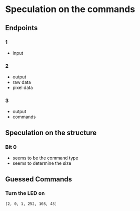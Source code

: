 # Speculation on the commands

## Endpoints

### 1

* input

### 2

* output
* raw data
* pixel data

### 3

* output
* commands

## Speculation on the structure

### Bit 0

* seems to be the command type
* seems to determine the size

## Guessed Commands

### Turn the LED on

    [2, 0, 1, 252, 108, 48]

